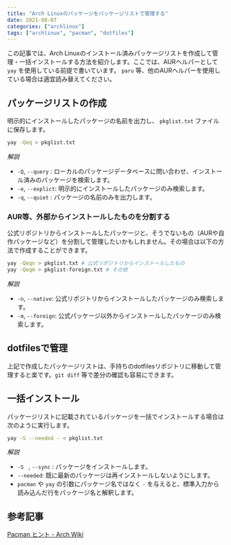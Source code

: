 ```yaml
---
title: "Arch Linuxのパッケージをパッケージリストで管理する"
date: 2021-08-07
categories: ["archlinux"]
tags: ["archlinux", "pacman", "dotfiles"]
---
```


この記事では、Arch Linuxのインストール済みパッケージリストを作成して管理・一括インストールする方法を紹介します。ここでは、AURヘルパーとして `yay` を使用している前提で書いています。 `paru` 等、他のAURヘルパーを使用している場合は適宜読み替えてください。


## パッケージリストの作成

明示的にインストールしたパッケージの名前を出力し、 `pkglist.txt` ファイルに保存します。

```bash
yay -Qeq > pkglist.txt
```

*解説*

- `-Q`, `--query` : ローカルのパッケージデータベースに問い合わせ、インストール済みのパッケージを検索します。
- `-e`, `--explict`: 明示的にインストールしたパッケージのみ検索します。
- `-q`, `--quiet` : パッケージの名前のみを出力します。


### AUR等、外部からインストールしたものを分割する

公式リポジトリからインストールしたパッケージと、そうでないもの（AURや自作パッケージなど）を分割して管理したいかもしれません。その場合は以下の方法で作成することができます。

```bash
yay -Qeqn > pkglist.txt # 公式リポジトリからインストールしたもの
yay -Qeqm > pkglist-foreign.txt # その他
```

*解説*

- `-n`, `--native`: 公式リポジトリからインストールしたパッケージのみ検索します。
- `-m`, `--foreign`: 公式パッケージ以外からインストールしたパッケージのみ検索します。

## dotfilesで管理

上記で作成したパッケージリストは、手持ちのdotfilesリポジトリに移動して管理すると楽です。`git diff` 等で差分の確認も容易にできます。

## 一括インストール

パッケージリストに記載されているパッケージを一括でインストールする場合は次のように実行します。

```bash
yay -S --needed - < pkglist.txt
```

*解説*

- `-S ` , `--sync` : パッケージをインストールします。
- `--needed`: 既に最新のパッケージは再インストールしないようにします。
- `pacman` や `yay` の引数にパッケージ名ではなく `-` を与えると、標準入力から読み込んだ行をパッケージ名と解釈します。

## 参考記事

[Pacman ヒント - Arch Wiki](https://wiki.archlinux.jp/index.php/Pacman_%E3%83%92%E3%83%B3%E3%83%88)
